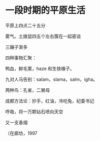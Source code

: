 # 一段时期的平原生活

平原上四点二十五分

雾气。土拨鼠四五个左右簇在一起密谈

三蹦子渐多

四种事物汇聚：

鸭血，鲜毛栗，haze 和生铁椽子。

九对人马告别：salam，slama，salm，igha。

两种鸟：孔雀，二舅母

成都方法论：抄手，红油，冷吃兔，纪委书记

呼吸，将一万颗钻石喷向天空

又一支香烟

（在廊坊，1997

